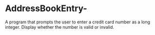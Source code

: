 # AddressBookEntry-
A program that prompts the user to enter a credit card number as a long integer. Display whether the number is valid or invalid.

